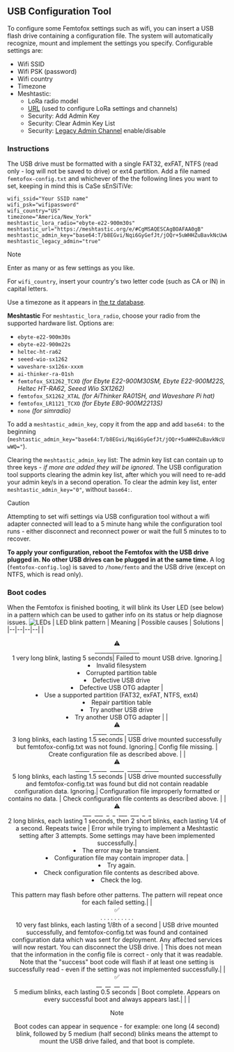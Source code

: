 
## USB Configuration Tool
To configure some Femtofox settings such as wifi, you can insert a USB flash drive containing a configuration file. The system will automatically recognize, mount and implement the settings you specify.
Configurable settings are:

 - Wifi SSID
 - Wifi PSK (password)
 - Wifi country
 - Timezone
 - Meshtastic:
     - LoRa radio model
	 - [URL](https://meshtastic.org/docs/software/python/cli/#--seturl-seturl) (used to configure LoRa settings and channels)
	 - Security: Add Admin Key
	 - Security: Clear Admin Key List
	 - Security: [Legacy Admin Channel](https://meshtastic.org/docs/configuration/radio/security/#admin-channel-enabled) enable/disable

### Instructions
The USB drive must be formatted with a single FAT32, exFAT, NTFS (read only - log will not be saved to drive) or ext4 partition. Add a file named `femtofox-config.txt` and whichever of the the following lines you want to set, keeping in mind this is CaSe sEnSiTiVe:
```
wifi_ssid="Your SSID name"
wifi_psk="wifipassword"
wifi_country="US"
timezone="America/New_York"
meshtastic_lora_radio="ebyte-e22-900m30s"
meshtastic_url="https://meshtastic.org/e/#CgMSAQESCAgBOAFAA0gB"
meshtastic_admin_key="base64:T/b8EGvi/Nqi6GyGefJt/jOQr+5uWHHZuBavkNcUwWQ="
meshtastic_legacy_admin="true"
```
> [!NOTE]
> Enter as many or as few settings as you like.
> 
> For `wifi_country`, insert your country's two letter code (such as CA or IN) in capital letters.
> 
> Use a timezone as it appears in [the tz database](https://en.wikipedia.org/wiki/List_of_tz_database_time_zones).
>
> **Meshtastic**
> For `meshtastic_lora_radio`, choose your radio from the supported hardware list.
> Options are: 
> * `ebyte-e22-900m30s`
> * `ebyte-e22-900m22s`
> * `heltec-ht-ra62`
> * `seeed-wio-sx1262`
> * `waveshare-sx126x-xxxm`
> * `ai-thinker-ra-01sh`
> * `femtofox_SX1262_TCXO` *(for Ebyte E22-900M30SM, Ebyte E22-900M22S, Heltec HT-RA62, Seeed Wio SX1262)*
> * `femtofox_SX1262_XTAL` *(for AiThinker RA01SH, and Waveshare Pi hat)*
> * `femtofox_LR1121_TCXO` *(for Ebyte E80-900M2213S)*
> * `none` *(for simradio)*
> 
>
>To add a `meshtastic_admin_key`, copy it from the app and add `base64:` to the beginning (`meshtastic_admin_key="base64:T/b8EGvi/Nqi6GyGefJt/jOQr+5uWHHZuBavkNcUwWQ="`).
>
> Clearing the `meshtastic_admin_key` list: The admin key list can contain up to three keys - *if more are added they will be ignored*. The USB configuration tool supports clearing the admin key list, after which you will need to re-add your admin key/s in a second operation. To clear the admin key list, enter `meshtastic_admin_key="0"`, without `base64:`.

> [!CAUTION]
> Attempting to set wifi settings via USB configuration tool without a wifi adapter connected will lead to a 5 minute hang while the configuration tool runs - either disconnect and reconnect power or wait the full 5 minutes to to recover.

**To apply your configuration, reboot the Femtofox with the USB drive plugged in. No other USB drives can be plugged in at the same time.**
A log (`femtofox-config.log`) is saved to `/home/femto` and the USB drive (except on NTFS, which is read only).
<br>
### Boot codes
When the Femtofox is finished booting, it will blink its User LED (see below) in a pattern which can be used to gather info on its status or help diagnose issues.
![LEDs](https://github.com/noon92/femtofox/blob/main/leds.png)
| LED blink pattern | Meaning | Possible causes | Solutions |
|--|--|--|--|
|<center>⚠️<br>________________<br>1 very long blink, lasting 5 seconds| Failed to mount USB drive. Ignoring.| <li>Invalid filesystem<li>Corrupted partition table<li>Defective USB drive<li>Defective USB OTG adapter | <li>Use a supported partition (FAT32, exFAT, NTFS, ext4)<li>Repair partition table<li>Try another USB drive<li>Try another USB OTG adapter |
|<center>⚠️<br>\_\_\_\_\_&nbsp;&nbsp;\_\_\_\_\_&nbsp;&nbsp;\_\_\_\_\_<br>3 long blinks, each lasting 1.5 seconds | USB drive mounted successfully but femtofox-config.txt was not found. Ignoring.| Config file missing. | Create configuration file as described above. |
|<center>⚠️<br>\_\_\_\_\_&nbsp;&nbsp;\_\_\_\_\_&nbsp;&nbsp;\_\_\_\_\_&nbsp;&nbsp;\_\_\_\_\_&nbsp;&nbsp;\_\_\_\_\_<br>5 long blinks, each lasting 1.5 seconds | USB drive mounted successfully and femtofox-config.txt was found but did not contain readable configuration data. Ignoring.| Configuration file improperly formatted or contains no data. | Check configuration file contents as described above. |
|<center>⚠️<br>\_\_\_&nbsp;&nbsp;\_\_\_&nbsp;&nbsp;\_&nbsp;&nbsp;\_&nbsp;&nbsp;\_\_\_&nbsp;&nbsp;\_\_\_&nbsp;&nbsp;\_&nbsp;&nbsp;\_<br>2 long blinks, each lasting 1 seconds, then 2 short blinks, each lasting 1/4 of a second. Repeats twice | Error while trying to implement a Meshtastic setting after 3 attempts. Some settings may have been implemented successfully.| <li>The error may be transient.<li>Configuration file may contain improper data. | <li>Try again.<li>Check configuration file contents as described above.<li>Check the log.<br><br>This pattern may flash before other patterns. The pattern will repeat once for each failed setting.|
|<center>✅<br>. . . . . . . . . .<br>10 very fast blinks, each lasting 1/8th of a second | USB drive mounted successfully, and femtofox-config.txt was found and contained configuration data which was sent for deployment. Any affected services will now restart. You can disconnect the USB drive. | This does not mean that the information in the config file is correct - only that it was readable.<br>Note that the "success" boot code will flash if at least one setting is successfully read - even if the setting was not implemented successfully.|
|<center>✅<br>\_\_&nbsp;&nbsp;\_\_&nbsp;&nbsp;\_\_&nbsp;&nbsp;\_\_&nbsp;&nbsp;\_\_<br>5 medium blinks, each lasting 0.5 seconds | Boot complete. Appears on every successful boot and always appears last.| | |
 
> [!NOTE]
> Boot codes can appear in sequence - for example: one long (4 second) blink, followed by 5 medium (half second) blinks means the attempt to mount the USB drive failed, and that boot is complete.
<!--stackedit_data:
eyJoaXN0b3J5IjpbLTI4NzI5NDYxMSwtMTAxNzM1MTE1OCwtMT
IxMTgzMDA2NV19
-->